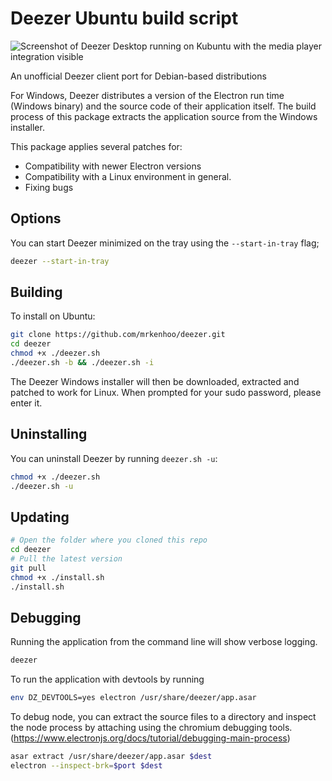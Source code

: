 # Deezer Ubuntu build script

![Screenshot of Deezer Desktop running on Kubuntu with the media player integration visible](screenshot.png)

An unofficial Deezer client port for Debian-based distributions

For Windows, Deezer distributes a version of the Electron run time (Windows binary) and the source code of their application itself. The build process of this package extracts the application source from the Windows installer.

This package applies several patches for:

- Compatibility with newer Electron versions
- Compatibility with a Linux environment in general.
- Fixing bugs

## Options

You can start Deezer minimized on the tray using the `--start-in-tray` flag;

```bash
deezer --start-in-tray
```

## Building

To install on Ubuntu:

```bash
git clone https://github.com/mrkenhoo/deezer.git
cd deezer
chmod +x ./deezer.sh
./deezer.sh -b && ./deezer.sh -i
```

The Deezer Windows installer will then be downloaded, extracted and patched to work for Linux. When prompted for your sudo password, please enter it.

## Uninstalling

You can uninstall Deezer by running `deezer.sh -u`:

```bash
chmod +x ./deezer.sh
./deezer.sh -u
```

## Updating

```bash
# Open the folder where you cloned this repo
cd deezer
# Pull the latest version
git pull
chmod +x ./install.sh
./install.sh
```

## Debugging

Running the application from the command line will show verbose logging.

```bash
deezer
```

To run the application with devtools by running

```bash
env DZ_DEVTOOLS=yes electron /usr/share/deezer/app.asar
```

To debug node, you can extract the source files to a directory and inspect the node process by attaching using the chromium debugging tools. (<https://www.electronjs.org/docs/tutorial/debugging-main-process>)

```bash
asar extract /usr/share/deezer/app.asar $dest
electron --inspect-brk=$port $dest
```
